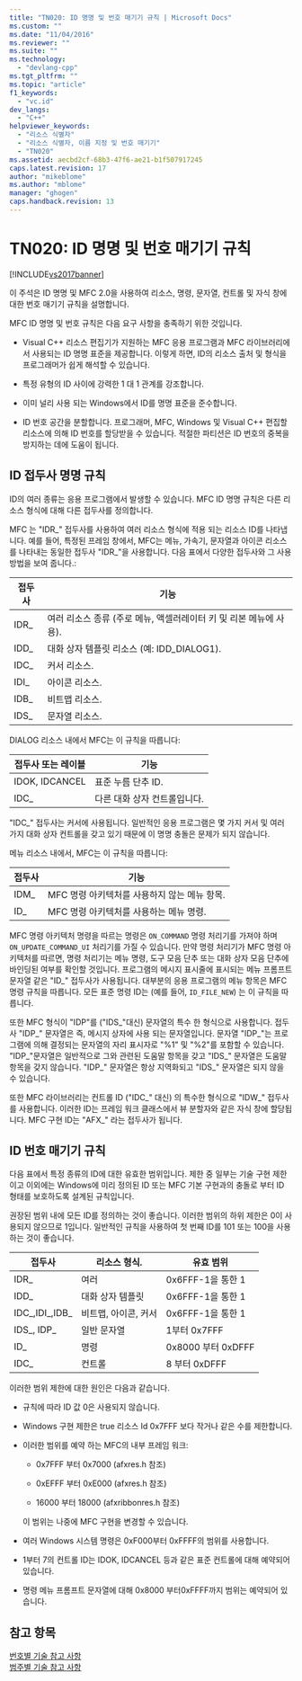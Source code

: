 ```yaml
---
title: "TN020: ID 명명 및 번호 매기기 규칙 | Microsoft Docs"
ms.custom: ""
ms.date: "11/04/2016"
ms.reviewer: ""
ms.suite: ""
ms.technology: 
  - "devlang-cpp"
ms.tgt_pltfrm: ""
ms.topic: "article"
f1_keywords: 
  - "vc.id"
dev_langs: 
  - "C++"
helpviewer_keywords: 
  - "리소스 식별자"
  - "리소스 식별자, 이름 지정 및 번호 매기기"
  - "TN020"
ms.assetid: aecbd2cf-68b3-47f6-ae21-b1f507917245
caps.latest.revision: 17
author: "mikeblome"
ms.author: "mblome"
manager: "ghogen"
caps.handback.revision: 13
---
```

# TN020: ID 명명 및 번호 매기기 규칙
[!INCLUDE[vs2017banner](../assembler/inline/includes/vs2017banner.md)]

이 주석은 ID 명명 및 MFC 2.0을 사용하여 리소스, 명령, 문자열, 컨트롤 및 자식 창에 대한 번호 매기기 규칙을 설명합니다.  
  
 MFC ID 명명 및 번호 규칙은 다음 요구 사항을 충족하기 위한 것입니다.  
  
-   Visual C\+\+ 리소스 편집기가 지원하는 MFC 응용 프로그램과 MFC 라이브러리에서 사용되는 ID 명명 표준을 제공합니다.  이렇게 하면, ID의 리소스 출처 및 형식을 프로그래머가 쉽게 해석할 수 있습니다.  
  
-   특정 유형의 ID 사이에 강력한 1 대 1 관계를 강조합니다.  
  
-   이미 널리 사용 되는 Windows에서 ID를 명명 표준을 준수합니다.  
  
-   ID 번호 공간을 분할합니다.  프로그래머, MFC, Windows 및 Visual C\+\+ 편집할 리소스에 의해 ID 번호를 할당받을 수 있습니다.  적절한 파티션은 ID 번호의 중복을 방지하는 데에 도움이 됩니다.  
  
## ID 접두사 명명 규칙  
 ID의 여러 종류는 응용 프로그램에서 발생할 수 있습니다.  MFC ID 명명 규칙은 다른 리소스 형식에 대해 다른 접두사를 정의합니다.  
  
 MFC 는 "IDR\_" 접두사를 사용하여 여러 리소스 형식에 적용 되는 리소스 ID를 나타냅니다.  예를 들어, 특정된 프레임 창에서, MFC는 메뉴, 가속기, 문자열과 아이콘 리소스를 나타내는 동일한 접두사 "IDR\_"을 사용합니다.  다음 표에서 다양한 접두사와 그 사용 방법을 보여 줍니다.:  
  
|접두사|기능|  
|---------|--------|  
|IDR\_|여러 리소스 종류 \(주로 메뉴, 액셀러레이터 키 및 리본 메뉴에 사용\).|  
|IDD\_|대화 상자 템플릿 리소스 \(예: IDD\_DIALOG1\).|  
|IDC\_|커서 리소스.|  
|IDI\_|아이콘 리소스.|  
|IDB\_|비트맵 리소스.|  
|IDS\_|문자열 리소스.|  
  
 DIALOG 리소스 내에서 MFC는 이 규칙을 따릅니다:  
  
|접두사 또는 레이블|기능|  
|----------------|--------|  
|IDOK, IDCANCEL|표준 누름 단추 ID.|  
|IDC\_|다른 대화 상자 컨트롤입니다.|  
  
 "IDC\_" 접두사는 커서에 사용됩니다.  일반적인 응용 프로그램은 몇 가지 커서 및 여러 가지 대화 상자 컨트롤을 갖고 있기 때문에 이 명명 충돌은 문제가 되지 않습니다.  
  
 메뉴 리소스 내에서, MFC는 이 규칙을 따릅니다:  
  
|접두사|기능|  
|---------|--------|  
|IDM\_|MFC 명령 아키텍처를 사용하지 않는 메뉴 항목.|  
|ID\_|MFC 명령 아키텍처를 사용하는 메뉴 명령.|  
  
 MFC 명령 아키텍처 명령을 따르는 명령은 `ON_COMMAND` 명령 처리기를 가져야 하며 `ON_UPDATE_COMMAND_UI` 처리기를 가질 수 있습니다.  만약 명령 처리기가 MFC 명령 아키텍처를 따르면, 명령 처리기는 메뉴 명령, 도구 모음 단추 또는 대화 상자 모음 단추에 바인딩된 여부를 확인할 것입니다.  프로그램의 메시지 표시줄에 표시되는 메뉴 프롬프트 문자열 같은 "ID\_" 접두사가 사용됩니다.  대부분의 응용 프로그램의 메뉴 항목은 MFC 명령 규칙을 따릅니다.  모든 표준 명령 ID는 \(예를 들어, `ID_FILE_NEW`\) 는 이 규칙을 따릅니다.  
  
 또한 MFC 형식이 "IDP"를 \("IDS\_"대신\) 문자열의 특수 한 형식으로 사용합니다.  접두사 "IDP\_" 문자열은 즉, 메시지 상자에 사용 되는 문자열입니다. 문자열 "IDP\_"는 프로그램에 의해 결정되는 문자열의 자리 표시자로 "%1" 및 "%2"를 포함할 수 있습니다. "IDP\_"문자열은 일반적으로 그와 관련된 도움말 항목을 갖고 "IDS\_" 문자열은 도움말 항목을 갖지 않습니다. "IDP\_" 문자열은 항상 지역화되고 "IDS\_" 문자열은 되지 않을 수 있습니다.  
  
 또한 MFC 라이브러리는 컨트롤 ID \("IDC\_" 대신\) 의 특수한 형식으로 "IDW\_" 접두사를 사용합니다.  이러한 ID는 프레임 워크 클래스에서 뷰 분할자와 같은 자식 창에 할당됩니다.  MFC 구현 ID는 "AFX\_" 라는 접두사가 됩니다.  
  
## ID 번호 매기기 규칙  
 다음 표에서 특정 종류의 ID에 대한 유효한 범위입니다.  제한 중 일부는 기술 구현 제한이고 이외에는 Windows에 미리 정의된 ID 또는 MFC 기본 구현과의 충돌로 부터 ID 형태를 보호하도록 설계된 규칙입니다.  
  
 권장된 범위 내에 모든 ID를 정의하는 것이 좋습니다.  이러한 범위의 하위 제한은 0이 사용되지 않으므로 1입니다.  일반적인 규칙을 사용하여 첫 번째 ID를 101 또는 100을 사용하는 것이 좋습니다.  
  
|접두사|리소스 형식.|유효 범위|  
|---------|-------------|-----------|  
|IDR\_|여러|0x6FFF\-1을 통한 1|  
|IDD\_|대화 상자 템플릿|0x6FFF\-1을 통한 1|  
|IDC\_,IDI\_,IDB\_|비트맵, 아이콘, 커서|0x6FFF\-1을 통한 1|  
|IDS\_, IDP\_|일반 문자열|1부터 0x7FFF|  
|ID\_|명령|0x8000 부터 0xDFFF|  
|IDC\_|컨트롤|8 부터 0xDFFF|  
  
 이러한 범위 제한에 대한 원인은 다음과 같습니다.  
  
-   규칙에 따라 ID 값 0은 사용되지 않습니다.  
  
-   Windows 구현 제한은 true 리소스 Id 0x7FFF 보다 작거나 같은 수를 제한합니다.  
  
-   이러한 범위를 예약 하는 MFC의 내부 프레임 워크:  
  
    -   0x7FFF 부터 0x7000 \(afxres.h 참조\)  
  
    -   0xEFFF 부터 0xE000 \(afxres.h 참조\)  
  
    -   16000 부터 18000 \(afxribbonres.h 참조\)  
  
     이 범위는 나중에 MFC 구현을 변경할 수 있습니다.  
  
-   여러 Windows 시스템 명령은 0xF000부터 0xFFFF의 범위를 사용합니다.  
  
-   1부터 7의 컨트롤 ID는 IDOK, IDCANCEL 등과 같은 표준 컨트롤에 대해 예약되어 있습니다.  
  
-   명령 메뉴 프롬프트 문자열에 대해 0x8000 부터0xFFFF까지 범위는 예약되어 있습니다.  
  
## 참고 항목  
 [번호별 기술 참고 사항](../mfc/technical-notes-by-number.md)   
 [범주별 기술 참고 사항](../mfc/technical-notes-by-category.md)